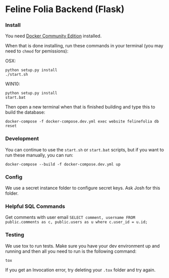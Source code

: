 # Feline Folia Backend (Flask)

### Install

You need [Docker Community Edition](https://store.docker.com/search?offering=community&type=edition) installed.

When that is done installing, run these commands in your terminal (you may need to `chmod` for pemissions):

OSX:

```
python setup.py install
./start.sh
```

WIN10:

```
python setup.py install
start.bat
```

Then open a new terminal when that is finished building and type this to build the database:

```
docker-compose -f docker-compose.dev.yml exec website felinefolia db reset
```

### Development

You can continue to use the `start.sh` or `start.bat` scripts, but if you want to run these manually, you can run:

```
docker-compose --build -f docker-compose.dev.yml up
```

### Config

We use a secret instance folder to configure secret keys. Ask Josh for this folder.

### Helpful SQL Commands

Get comments with user email
`SELECT comment, username FROM public.comments as c, public.users as u where c.user_id = u.id;`

### Testing

We use tox to run tests. Make sure you have your dev environment up and running and then all you need to run is the following command:

```
tox
```

If you get an Invocation error, try deleting your `.tox` folder and try again.
